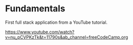 # Fundamentals
First full stack application from a YouTube tutorial. 


https://www.youtube.com/watch?v=nu_pCVPKzTk&t=11790s&ab_channel=freeCodeCamp.org
